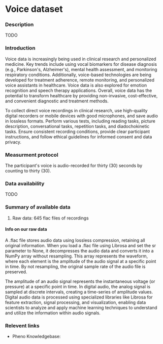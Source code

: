 # Voice dataset  

### Description 

TODO

### Introduction

Voice data is increasingly being used in clinical research and personalized medicine. Key trends include using vocal biomarkers for disease diagnosis (e.g., Parkinson's, Alzheimer's), mental health assessment, and monitoring respiratory conditions. Additionally, voice-based technologies are being developed for treatment adherence, remote monitoring, and personalized voice assistants in healthcare. Voice data is also explored for emotion recognition and speech therapy applications. Overall, voice data has the potential to transform healthcare by providing non-invasive, cost-effective, and convenient diagnostic and treatment methods.

To collect direct voice recordings in clinical research, use high-quality digital recorders or mobile devices with good microphones, and save audio in lossless formats. Perform various tests, including reading tasks, picture description, conversational tasks, repetition tasks, and diadochokinetic tasks. Ensure consistent recording conditions, provide clear participant instructions, and follow ethical guidelines for informed consent and data privacy.


### Measurment protocol <!-- long measurment protocol for the data browser -->

The participant's voice is audio-recorded for thirty (30) seconds by counting to thirty (30).

### Data availability <!-- for the example notebooks -->

TODO

### Summary of available data <!-- for the data browser -->

1. Raw data: 645 flac files of recordings

#### Info on our raw data
A .flac file stores audio data using lossless compression, retaining all original information. When you load a .flac file using Librosa and set the sr parameter to None, it decompresses the audio data and converts it into a NumPy array without resampling. This array represents the waveform, where each element is the amplitude of the audio signal at a specific point in time. By not resampling, the original sample rate of the audio file is preserved.

The amplitude of an audio signal represents the instantaneous voltage (or pressure) at a specific point in time. In digital audio, the analog signal is sampled at discrete intervals, creating a time-series of amplitude values. Digital audio data is processed using specialized libraries like Librosa for feature extraction, signal processing, and visualization, enabling data scientists to analyze and apply machine learning techniques to understand and utilize the information within audio signals.


### Relevent links

* Pheno Knowledgebase: 
